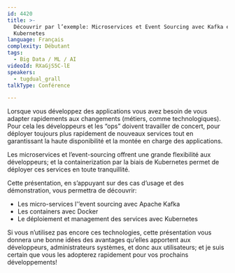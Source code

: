 ```yaml
---
id: 4420
title: >-
  Découvrir par l’exemple: Microservices et Event Sourcing avec Kafka et
  Kubernetes
language: Français
complexity: Débutant
tags:
  - Big Data / ML / AI
videoId: RXaGjS5C-lE
speakers:
  - tugdual_grall
talkType: Conférence

---
```


Lorsque vous développez des applications vous avez besoin de vous adapter rapidements aux changements (métiers, comme technologiques). Pour cela les développeurs et les “ops” doivent travailler de concert, pour déployer toujours plus rapidement de nouveaux services tout en garantissant la haute disponibilité et la montée en charge des applications.

Les microservices et l’event-sourcing offrent une grande flexibilité aux développeurs; et la containerization par la biais de Kubernetes permet de déployer ces services en toute tranquillité.

Cette présentation, en s’appuyant sur des cas d’usage et des démonstration, vous permettra de découvrir:

* Les micro-services l'’event sourcing avec Apache Kafka
* Les containers avec Docker
* Le déploiement et management des services avec Kubernetes

Si vous n’utilisez pas encore ces technologies, cette présentation vous donnera une bonne idées des avantages qu’elles apportent aux développeurs, administrateurs systèmes, et donc aux utilisateurs; et je suis certain que vous les adopterez rapidement pour vos prochains développements!
